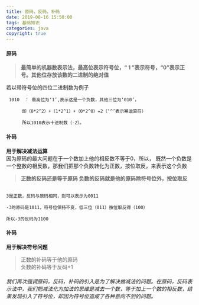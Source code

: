 ```yaml
---
title: 原码，反码，补码
date: 2019-08-16 15:50:00
tags: 基础知识
categories: java
copyright: true
---
```

#### 原码

> **最简单的机器数表示法，最高位表示符号位，“ 1 ”表示符号，“0”表示正号。其他位存放该数的二进制的绝对值**  

若以带符号位的四位二进制数为例子
```
 1010  ： 最高位为‘1’,表示这是一个负数，其他三位为‘010’，

      即（0*2^2）+（1*2^1）+（0*2^0）=2（‘^’表示幂运算符）

      所以1010表示十进制数（-2）。
```
<!-- more -->
#### 补码
**用于解决减法运算**  
因为原码的最大问题在于一个数加上他的相反数不等于0，所以，
既然一个负数是一个整数的相反数，那我们把那个负数转化为正数，按位取反，来表示这个负数
>**正数的反码还是等于原码
负数的反码就是他的原码除符号位外，按位取反**

```

3是正数，反码与原码相同，则可以表示为0011

-3的原码是1011，符号位保持不变，低三位（011）按位取反得（100）

所以-3的反码为1100
```

#### 补码
**用于解决符号问题**
> 正数的补码等于他的原码  
> 负数的补码等于反码+1


###### 我们再次强调原码，反码，补码的引入是为了解决做减法的问题。在原码，反码表示法中，我们把减法化为加法的思维是减去一个数，等于加上一个数的相反数，结果发现引入了符号位，却因为符号位造成了各种意向不到的问题。

